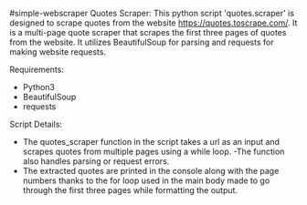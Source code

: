 #simple-webscraper
Quotes Scraper:
This python script 'quotes.scraper' is designed to scrape quotes from the website https://quotes.toscrape.com/. It is a multi-page quote scraper that scrapes the first three pages of quotes from the website. It utilizes BeautifulSoup for parsing and requests for making website requests.

Requirements:
- Python3
- BeautifulSoup
- requests

Script Details:
- The quotes_scraper function in the script takes a url as an input and scrapes quotes from multiple pages using a while loop.
-The function also handles parsing or request errors.
- The extracted quotes are printed in the console along with the page numbers thanks to the for loop used in the main body made to go through the first three pages while formatting the output.